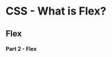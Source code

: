 # CSS - What is Flex?

## Flex



#### Part 2 - Flex
<script async src="//jsfiddle.net/SHun10114/y28uf5d3/embed/html,css,result/"></script>

